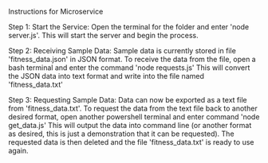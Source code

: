 Instructions for Microservice

Step 1: Start the Service: Open the terminal for the folder and enter 'node server.js'. This will start the server and begin the process.

Step 2: Receiving Sample Data: Sample data is currently stored in file 'fitness_data.json' in JSON format. To receive the data from the file, open a bash terminal and enter the command 'node requests.js' This will convert the JSON data into text format and write into the file named 'fitness_data.txt'

Step 3: Requesting Sample Data: Data can now be exported as a text file from 'fitness_data.txt'. To request the data from the text file back to another desired format, open another powershell terminal and enter command 'node get_data.js' This will output the data into command line (or another format as desired, this is just a demonstration that it can be requested). The requested data is then deleted and the file 'fitness_data.txt' is ready to use again.
